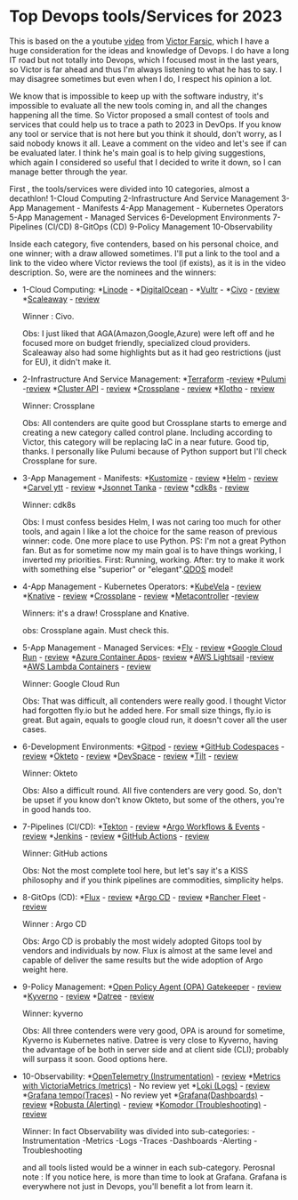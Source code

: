 # Top Devops tools/Services for 2023

This is based on the a youtube [video](https://youtu.be/-zKYT2I_WhE) from [Victor Farsic](https://twitter.com/vfarcic), which I have a huge consideration for the ideas and knowledge of Devops. I do have a long IT road but not totally into Devops, which I focused most in the last years, so Victor is far ahead and thus I'm always listening to what he has to say. I may disagree sometimes but even when I do, I respect his opinion a lot.

We know that is impossible to keep up with the software industry, it's impossible to evaluate all the new tools coming in, and all the changes happening all the time. So Victor proposed a small contest of tools and services that could help us to trace a path to 2023 in DevOps. If you know any tool or service that is not here but you think it should, don't worry, as I said nobody knows it all. Leave a comment on the video and let's see if can be evaluated later. I think he's main goal is to help giving suggestions, which again I considered so useful that I decided to write it down, so I can manage better through the year. 

First , the tools/services were divided into 10 categories, almost a decathlon!
 1-Cloud Computing
 2-Infrastructure And Service Management
 3-App Management - Manifests
 4-App Management - Kubernetes Operators
 5-App Management - Managed Services
 6-Development Environments
 7-Pipelines (CI/CD)
 8-GitOps (CD)
 9-Policy Management
 10-Observability

 Inside each category, five contenders, based on his personal choice, and one winner; with a draw allowed sometimes. I'll put a link to the tool and a link to the video where Victor reviews the tool (if exists), as it is in the video description. So, were are the nominees and the winners:
  
* 1-Cloud Computing:
    *[Linode](https://linode.com) - 
    *[DigitalOcean](https://digitalocean.com) -
    *[Vultr](https://vultur.com) -
    *[Civo](https://civo.com) - [review](https://www.youtube.com/watch?v=SwOIlzXLIw4&t=0s)
    *[Scaleaway](https://scaleaway.com) - [review](https://www.youtube.com/watch?v=VlBiLFaSi7Y&t=0s)

    Winner : Civo. 
    
    Obs: I just liked that AGA(Amazon,Google,Azure) were left off and he focused more on budget friendly, specialized cloud providers. Scaleaway also had some highlights but as it had geo restrictions (just for EU), it didn't make it. 
    
* 2-Infrastructure And Service Management:
    *[Terraform](https://terraform.io) -[review](https://www.youtube.com/watch?v=RaoKcJGchKM&t=0s)
    *[Pulumi](https://Pulumi.com) -[review](https://www.youtube.com/watch?v=oE3BUi_N0qc&t=0s)
    *[Cluster API](https://cluster-api.sigs.k8.io) - [review](https://www.youtube.com/watch?v=8yUDUhZ6ako&t=0s)
    *[Crossplane](https://crossplane.io) - [review](https://www.youtube.com/watch?v=n8KjVmuHm7A&t=0s)
    *[Klotho](https://klo.dev) - [review](https://www.youtube.com/watch?v=1xVU8CZIJeU&t=0s)

    Winner: Crossplane
    
    Obs: All contenders are quite good but Crossplane starts to emerge and creating a new category called control plane. Including according to Victor, this category will be replacing IaC in a near future. Good tip, thanks. I personally like Pulumi because of Python support but I'll check Crossplane for sure.

* 3-App Management - Manifests:
    *[Kustomize](https://kustomize.io) - [review](https://www.youtube.com/watch?v=Twtbg6LFnAg&t=0s)
    *[Helm](https://helm.sh) - [review](https://www.youtube.com/watch?v=ZMFYSm0ldQ0&t=0s)
    *[Carvel ytt](https://carvel.dev) - [review](https://www.youtube.com/watch?v=DLnXkH2keNg&t=0s)
    *[Jsonnet Tanka](https://tanka.dev) - [review](https://www.youtube.com/watch?v=-qpcsUXElYc&t=0s)
    *[cdk8s](https://cdk8s.io) - [review](https://www.youtube.com/watch?v=F2DKtax0NLU&t=0s)

    Winner: cdk8s

    Obs: I must confess besides Helm, I was not caring too much for other tools, and again I like a lot the choice for the same reason of previous winner: code. One more place to use Python. PS: I'm not a great Python fan. But as for sometime now my main goal is to have things working, I inverted my priorities. First: Running, working. After: try to make it work with something else "superior" or "elegant".[QDOS](https://youtu.be/R2Qh0O3Dt10) model!
    
* 4-App Management - Kubernetes Operators:
    *[KubeVela](https://kubevel.io) - [review](https://www.youtube.com/watch?v=2CBu6sOTtwk&t=0s)
    *[Knative](https://knative.dev) - [review](https://www.youtube.com/watch?v=8vrLEbwSu7U&t=0s)
    *[Crossplane](https://crossplane.io) - [review](https://www.youtube.com/watch?v=n8KjVmuHm7A&t=0s)
    *[Metacontroller](https://metacontroller.github.io/metacontroller/) -[review](https://www.youtube.com/watch?v=3xkLYOpXy2U&t=0s)

    Winners: it's a draw! Crossplane and Knative. 
    
    obs: Crossplane again. Must check this.  

* 5-App Management - Managed Services:
    *[Fly](https://fly.io) - [review](https://www.youtube.com/watch?v=tuPmhciyfIA&t=0s)
    *[Google Cloud Run](https://cloud.google.com/run) - [review](https://www.youtube.com/watch?v=Jq8MY1ZGjno&t=0s)
    *[Azure Container Apps](https://learn.microsoft.com/en-us/azure/container-apps/overview)- [review](https://www.youtube.com/watch?v=iV7WrsxExdY&t=0s)
    *[AWS Lightsail](https://aws.amazon.com/lightsail) -[review](https://www.youtube.com/watch?v=CWXrW2rgego&t=0s)
    *[AWS Lambda Containers](https://aws.amazon.com/lambda) - [review](https://www.youtube.com/watch?v=DsQbBVr-GwU&t=0s)

    Winner: Google Cloud Run 
    
    Obs: That was difficult, all contenders were really good. I thought Victor had forgotten fly.io but he added here. For small size things, fly.io is great. But again, equals to google cloud run, it doesn't cover all the user cases.
    
* 6-Development Environments:
    *[Gitpod](gitpod.io) - [review](https://www.youtube.com/watch?v=QV1fYt-7SLU&t=0s)
    *[GitHub Codespaces](github.com/features/codespaces) -[review](https://www.youtube.com/watch?v=tSQJwGcHsGY&t=0s)
    *[Okteto](okteto.com) - [review](https://www.youtube.com/watch?v=RTo9Pvo_yiY&t=0s)
    *[DevSpace](devspace.sh) - [review](https://www.youtube.com/watch?v=nQly_CEjJc4&t=0s)
    *[Tilt](tilt.dev) - [review](https://www.youtube.com/watch?v=fkODRlobR9I&t=0s)

    Winner: Okteto

    Obs: Also a difficult round. All five contenders are very good. So, don't be upset if you know don't know Okteto, but some of the others, you're in good hands too.

* 7-Pipelines (CI/CD):
    *[Tekton](tekton.dev) - [review](https://www.youtube.com/watch?v=7mvrpxz_BfE&t=0s)
    *[Argo Workflows & Events](argoproj.github.io/workflows) - [review](https://www.youtube.com/watch?v=UMaivwrAyTA&t=0s)
    *[Jenkins](jenkins.io) - [review](https://www.youtube.com/watch?v=2Kc3fUJANAc&t=0s)
    *[GitHub Actions](github.com/features/actions) - [review](https://www.youtube.com/watch?v=eZcAvTb0rbA&t=0s)
    
    Winner: GitHub actions

    Obs: Not the most complete tool here, but let's say it's a KISS philosophy and if you think pipelines are commodities, simplicity helps. 


* 8-GitOps (CD):
    *[Flux](fluxcd.io) - [review](https://www.youtube.com/watch?v=R6OeIgb7lUI&t=0s)
    *[Argo CD](argoproj.github.io/cd) - [review](https://www.youtube.com/watch?v=vpWQeoaiRM4&t=0s)
    *[Rancher Fleet](fleet.rancher.io) - [review](https://www.youtube.com/watch?v=rIH_2CUXmwM&t=0s)

    Winner : Argo CD

    Obs: Argo CD is probably the most widely adopted Gitops tool by vendors and individuals by now. Flux is almost at the same level and capable of deliver the same results but the wide adoption of Argo weight here.   
    
* 9-Policy Management:
    *[Open Policy Agent (OPA) Gatekeeper](https://open-policy-agent.github.io/gatekeeper/) - [review](https://www.youtube.com/watch?v=14lGc7xMAe4&t=0s)
    *[Kyverno](kyverno.io) - [review](https://www.youtube.com/watch?v=DREjzfTzNpA&t=0s)
    *[Datree](datree.io) - [review](https://www.youtube.com/watch?v=3jZTqCETW2w&t=0s)

    Winner: kyverno

    Obs: All three contenders were very good, OPA is around for sometime, Kyverno is Kubernetes native. Datree is very close to Kyverno, having the advantage of be both in server side and at client side (CLI); probably will surpass it soon. Good options here.   

* 10-Observability:
    *[OpenTelemetry (Instrumentation)](opentelemetry.io) - [review](https://www.youtube.com/watch?v=oe5YYh9mhzw&t=0s)
    *[Metrics with VictoriaMetrics (metrics)](victoriametrics.com) - No review yet
    *[Loki (Logs)](grafana.com/oss/loki) - [review](https://www.youtube.com/watch?v=XR_yWlOEGiA&t=0s)
    *[Grafana tempo(Traces)](grafana.com/oss/tempo) - No review yet
    *[Grafana(Dashboards)](grafana.com/oss/grafana) - [review](https://www.youtube.com/watch?v=XR_yWlOEGiA&t=0s)
    *[Robusta (Alerting)](robusta.dev) - [review](https://www.youtube.com/watch?v=2P76WVVua8w&t=0s)
    *[Komodor (Troubleshooting)](komodor.com) - [review](https://www.youtube.com/watch?v=GNPS0sAajQ0&t=0s)

    Winner: In fact Observability was divided into sub-categories:
        -Instrumentation
        -Metrics
        -Logs
        -Traces
        -Dashboards
        -Alerting
        -Troubleshooting
    
    and all tools listed would be a winner in each sub-category. Perosnal note : If you notice here, is more than time to look at Grafana. Grafana is everywhere not just in Devops, you'll benefit a lot from learn it. 





    




